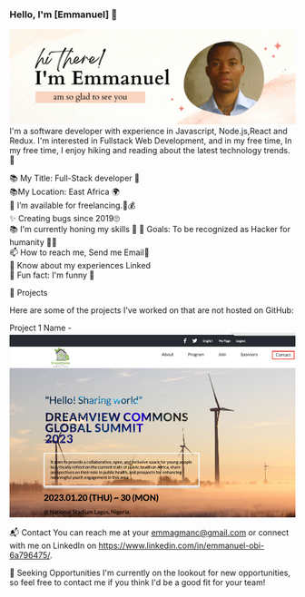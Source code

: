 ### Hello, I'm [Emmanuel] 👋

![banner](images/am%20so%20glad%20to%20see%20you.png) <br>
I'm a software developer with experience in Javascript, Node.js,React and Redux. I'm interested in Fullstack Web Development, and in my free time, In my free time, I enjoy hiking and reading about the latest technology trends. 👋


📚 My Title: Full-Stack developer 🧰 <br>
📚My Location: East Africa 🌍<br>
🤝 I’m available for freelancing.💸💰<br>
✨ Creating bugs since 2019🙄<br>
📚 I'm currently honing my skills 🍧
🎯 Goals: To be recognized as Hacker for humanity 👌🏼<br>
📫 How to reach me, Send me Email📧<br>
🔗 Know about my experiences Linked<br>
🎲 Fun fact: I'm funny 🤣


🔗 Projects

Here are some of the projects I've worked on that are not hosted on GitHub:

Project 1 Name - ![alt text](images/Screenshot%202023-02-09%20at%2021.00.32.png)


📬 Contact
You can reach me at your emmagmanc@gmail.com or connect with me on LinkedIn on https://www.linkedin.com/in/emmanuel-obi-6a796475/.

🔎 Seeking Opportunities
I'm currently on the lookout for new opportunities, so feel free to contact me if you think I'd be a good fit for your team!
